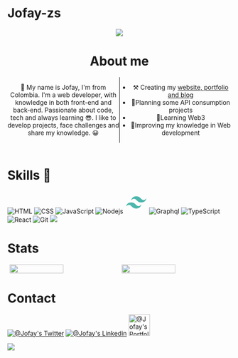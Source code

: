 # Jofay-zs
<div align="center">
<img src="https://github-readme-streak-stats.herokuapp.com/?user=Jofay-zs&theme=radical&hide_border=true"/>
</div>

<header>
    <h1>About me</h1>
    <section style="display:flex">
        <div style="width:50%">
            <p>
                👋 My name is Jofay, I'm from Colombia. I'm a web developer, with knowledge in both front-end and back-end. Passionate about code, tech and always learning 😎. I like to develop projects, face challenges and share my knowledge. 😀
            </p>
        </div>
        <div style="width:50%;border-left:solid 1px">
            <ul>
                <li>
                    ⚒️ Creating my <a href="https://jofay-zs.netlify.app/">website, portfolio and blog</a>
                </li>
                <li>
                    📌Planning some API consumption projects
                </li>
                <li>
                    🏫Learning Web3
                </li>
                <li>
                    🍄Improving my knowledge in Web development
                </li>
            </ul>
        </div>
    </section>
</header>

# Skills 🤹
<div>
    <img src="https://img.icons8.com/color/48/000000/html-5--v1.png" alt="HTML" title="HTML"/>
    <img src="https://img.icons8.com/color/48/000000/css3.png" alt="CSS" title="CSS"/>
    <img src="https://img.icons8.com/color/48/000000/javascript--v2.png" alt="JavaScript" title="JavaScript"/>
    <img src="https://img.icons8.com/color/48/000000/nodejs.png" alt="Nodejs" title="Nodejs"/>
    <svg width="50" height="50" viewBox="0 0 24 24" xmlns="http://www.w3.org/2000/svg"><path d="M6.5 9.8c.733-2.934 2.567-4.4 5.5-4.4 4.4 0 4.951 3.3 7.151 3.85 1.467.367 2.75-.184 3.85-1.65-.732 2.933-2.566 4.4-5.5 4.4-4.4 0-4.95-3.3-7.15-3.85-1.468-.368-2.751.183-3.852 1.65zM.998 16.4c.733-2.933 2.567-4.4 5.5-4.4 4.401 0 4.95 3.3 7.152 3.85 1.466.368 2.75-.183 3.85-1.65-.734 2.934-2.567 4.4-5.5 4.4-4.401 0-4.951-3.3-7.152-3.85-1.466-.367-2.75.184-3.85 1.65z" style="fill:#4db6ac"/></svg>
    <img src="https://img.icons8.com/color/48/000000/graphql.png" alt="Graphql" title="Graphql"/>
    <img src="https://img.icons8.com/color/48/000000/typescript.png" alt="TypeScript" title="TypeScript"/>
    <img src="https://img.icons8.com/external-tal-revivo-color-tal-revivo/48/000000/external-react-a-javascript-library-for-building-user-interfaces-logo-color-tal-revivo.png" alt="React" title="React"/>
    <img src="https://img.icons8.com/color/48/000000/git.png" alt="Git" title="Git"/>
    <img src="https://img.icons8.com/color/48/000000/gatsbyjs.png"/>
<div>

# Stats
<div style="display:flex">
    <img src="https://activity-graph.herokuapp.com/graph?username=Jofay-zs&theme=redical&hide_border=true" style="width:50%; margin:0px 5px"/>
    <img src="https://github-readme-stats.vercel.app/api?username=Jofay-zs&theme=radical&hide_border=true" style="width:50%; margin:0px 5px"/>
</div>

# Contact
<a href="https://twitter.com/Jofay_zs"><img title="@Jofay's Twitter" alt="@Jofay's Twitter" src="https://img.icons8.com/color/48/000000/twitter--v1.png"/></a>
<a href="https://www.linkedin.com/in/jofay-zs-174369217"><img src="https://img.icons8.com/color/48/000000/linkedin.png" title="@Jofay's Linkedin" alt="@Jofay's Linkedin"/></a>
<a href="https://jofay-zs.netlify.app/"><img src="https://img.icons8.com/nolan/64/j.png" width="48px" title="@Jofay's Portfolio" alt="@Jofay's Portfolio"/></a>

![](https://komarev.com/ghpvc/?username=Jofay-zs&color=red&style=flat-square)